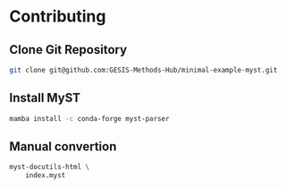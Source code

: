 # Contributing

## Clone Git Repository

```bash
git clone git@github.com:GESIS-Methods-Hub/minimal-example-myst.git
```

## Install MyST

```bash
mamba install -c conda-forge myst-parser
```

## Manual convertion

```bash
myst-docutils-html \
    index.myst
```
